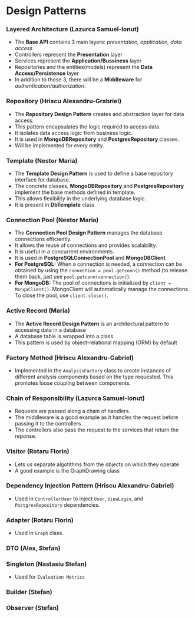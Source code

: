 # Design Patterns

### Layered Architecture (Lazurca Samuel-Ionut)

- The **Base API** contains 3 main layers: _presentation, application, data access_
- Controllers represent the **Presentation** layer
- Services represent the **Application/Bussiness** layer
- Repositories and the entities(models) represent the **Data Access/Persistence** layer
- In addition to those 3, there will be a **Middleware** for _authentication/authorization_.

### Repository (Hriscu Alexandru-Grabriel)

- The **Repository Design Pattern** creates and abstraction layer for data access.
- This pattern encapsulates the logic required to access data.
- It isolates data access logic from business logic.
- It is used in **MongoDBRepository** and **PostgresRepository** classes.
- Will be implemented for every entity.
  
### Template (Nestor Maria)

- The **Template Design Pattern** is used to define a base repository interface for database.
- The concrete classes, **MongoDBRepository** and **PostgresRepository** implement the base methods defined in template.
- This allows flexibility in the underlying database logic.
- It is present in **DbTemplate** class
  
### Connection Pool (Nestor Maria)

- The **Connection Pool Design Pattern** manages the database connections efficiently.
- It allows the reuse of connections and provides scalability.
- It is useful in a concurrent environments.
- It is used in **PostgreSQLConnectionPool** and **MongoDBClient**
- **For PostgreSQL:** When a connection is needed, a connection can be obtained by using the `connection = pool.getconn()` method (to release them back, just use `pool.putconn(connection)`).
- **For MongoDB:** The pool of connections is initialized by `client = MongoClient()`. MongoClient will automatically manage the connections. To close the pool, use `client.close()`.

### Active Record (Maria)

- The **Active Record Design Pattern** is an architectural pattern to accessing data in a database
- A database table is wrapped into a class
- This pattern is used by object-relational mapping (ORM) by default

### Factory Method (Hriscu Alexandru-Gabriel)

- Implemented in the ``AnalysisFactory`` class to create instances of different analysis components based on the type requested. This promotes loose coupling between components.

### Chain of Responsibility (Lazurca Samuel-Ionut)

- Requests are passed along a chain of handlers.
- The middleware is a good example as it handles the request before passing it to the controllers
- The controllers also pass the request to the services that return the reponse.

### Visitor (Rotaru Florin)

- Lets us separate algotithms from the objects on which they operate
- A good example is the GraphDrawing class

### Dependency Injection Pattern (Hriscu Alexandru-Gabriel)

- Used in ``ControllerUser`` to inject ``User``, ``ViewLogin``, and ``PostgresRepository`` dependencies.

### Adapter (Rotaru Florin)

- Used in ``Graph`` class.

### DTO (Alex, Stefan)

### Singleton (Nastasiu Stefan)

- Used for ``Evaluation Metrics``

### Builder (Stefan)

### Observer (Stefan)
